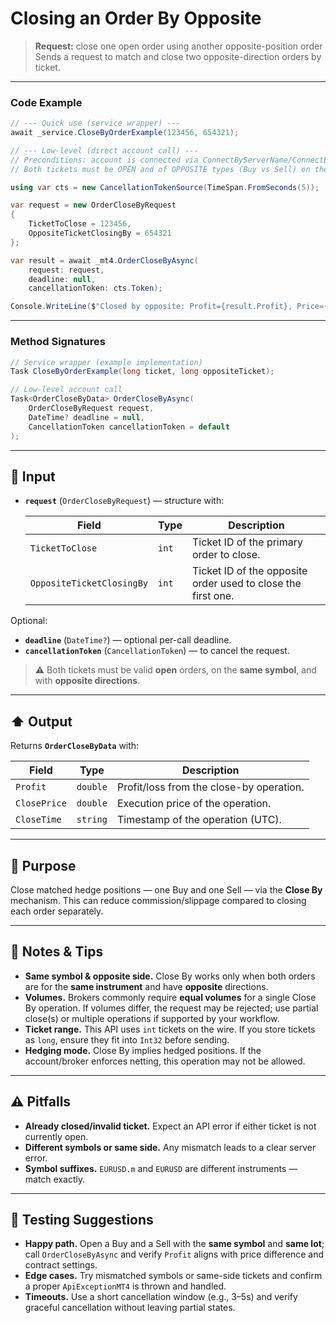 # Closing an Order By Opposite

> **Request:** close one open order using another opposite-position order
> Sends a request to match and close two opposite-direction orders by ticket.

---

### Code Example

```csharp
// --- Quick use (service wrapper) ---
await _service.CloseByOrderExample(123456, 654321);

// --- Low-level (direct account call) ---
// Preconditions: account is connected via ConnectByServerName/ConnectByHostPort.
// Both tickets must be OPEN and of OPPOSITE types (Buy vs Sell) on the SAME symbol.

using var cts = new CancellationTokenSource(TimeSpan.FromSeconds(5));

var request = new OrderCloseByRequest
{
    TicketToClose = 123456,
    OppositeTicketClosingBy = 654321
};

var result = await _mt4.OrderCloseByAsync(
    request: request,
    deadline: null,
    cancellationToken: cts.Token);

Console.WriteLine($"Closed by opposite: Profit={result.Profit}, Price={result.ClosePrice}, Time={result.CloseTime}");
```

---

### Method Signatures

```csharp
// Service wrapper (example implementation)
Task CloseByOrderExample(long ticket, long oppositeTicket);
```

```csharp
// Low-level account call
Task<OrderCloseByData> OrderCloseByAsync(
    OrderCloseByRequest request,
    DateTime? deadline = null,
    CancellationToken cancellationToken = default
);
```

---

## 🔽 Input

* **`request`** (`OrderCloseByRequest`) — structure with:

  | Field                     | Type  | Description                                                  |
  | ------------------------- | ----- | ------------------------------------------------------------ |
  | `TicketToClose`           | `int` | Ticket ID of the primary order to close.                     |
  | `OppositeTicketClosingBy` | `int` | Ticket ID of the opposite order used to close the first one. |

Optional:

* **`deadline`** (`DateTime?`) — optional per-call deadline.
* **`cancellationToken`** (`CancellationToken`) — to cancel the request.

> ⚠️ Both tickets must be valid **open** orders, on the **same symbol**, and with **opposite directions**.

---

## ⬆️ Output

Returns **`OrderCloseByData`** with:

| Field        | Type     | Description                              |
| ------------ | -------- | ---------------------------------------- |
| `Profit`     | `double` | Profit/loss from the close-by operation. |
| `ClosePrice` | `double` | Execution price of the operation.        |
| `CloseTime`  | `string` | Timestamp of the operation (UTC).        |

---

## 🎯 Purpose

Close matched hedge positions — one Buy and one Sell — via the **Close By** mechanism. This can reduce commission/slippage compared to closing each order separately.

---

## 🧩 Notes & Tips

* **Same symbol & opposite side.** Close By works only when both orders are for the **same instrument** and have **opposite** directions.
* **Volumes.** Brokers commonly require **equal volumes** for a single Close By operation. If volumes differ, the request may be rejected; use partial close(s) or multiple operations if supported by your workflow.
* **Ticket range.** This API uses `int` tickets on the wire. If you store tickets as `long`, ensure they fit into `Int32` before sending.
* **Hedging mode.** Close By implies hedged positions. If the account/broker enforces netting, this operation may not be allowed.

---

## ⚠️ Pitfalls

* **Already closed/invalid ticket.** Expect an API error if either ticket is not currently open.
* **Different symbols or same side.** Any mismatch leads to a clear server error.
* **Symbol suffixes.** `EURUSD.m` and `EURUSD` are different instruments — match exactly.

---

## 🧪 Testing Suggestions

* **Happy path.** Open a Buy and a Sell with the **same symbol** and **same lot**; call `OrderCloseByAsync` and verify `Profit` aligns with price difference and contract settings.
* **Edge cases.** Try mismatched symbols or same-side tickets and confirm a proper `ApiExceptionMT4` is thrown and handled.
* **Timeouts.** Use a short cancellation window (e.g., 3–5s) and verify graceful cancellation without leaving partial states.
